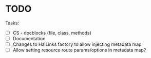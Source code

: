 TODO
====

Tasks:

- [ ] CS - docblocks (file, class, methods)
- [ ] Documentation
- [ ] Changes to HalLinks factory to allow injecting metadata map
- [ ] Allow setting resource route params/options in metadata map?

